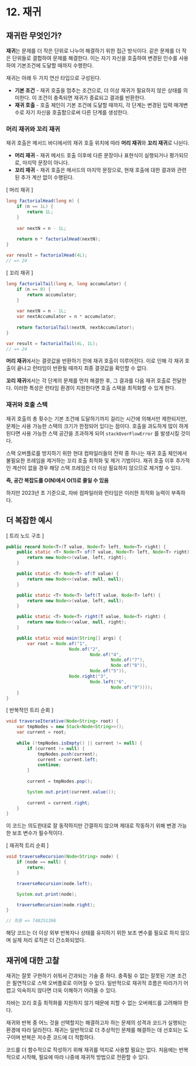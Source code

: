 # 12. 재귀

## 재귀란 무엇인가?
**재귀**는 문제를 더 작은 단위로 나누어 해결하기 위한 접근 방식이다. 같은 문제를 더 작은 단위들로 결합하여 문제를 해결한다.
이는 자기 자신을 호출하여 변경된 인수를 사용하여 기본조건에 도달할 때까지 수행한다.

재귀는 아래 두 가지 연산 타입으로 구성된다.

- **기본 조건** - 재귀 호출을 멈추는 조건으로, 더 이상 재귀가 필요하지 않은 상태를 의미한다. 이 조건이 충족되면 재귀가 종료되고 결과를 반환한다.
- **재귀 호출** - 호출 체인이 기본 조건에 도달할 때까지, 각 단계는 변경된 입력 매개변수로 자기 자신을 호출함으로써 다른 단계를 생성한다.

### 머리 재귀와 꼬리 재귀

재귀 호출은 메서드 바디에서의 재귀 호출 위치에 따라 **머리 재귀**와 **꼬리 재귀**로 나뉜다.

- **머리 재귀** - 재귀 메서드 호출 이후에 다른 문장이나 표현식이 실행되거나 평가되므로, 마지막 문장이 아니다.
- **꼬리 재귀** - 재귀 호출은 메서드의 마지막 문장으로, 현재 호출에 대한 결과와 관련된 추가 계산 없이 수행된다.

[ 머리 재귀 ]
```java
long factorialHead(long n) {
    if (n == 1L) {
        return 1L;
    }
	
	var nextN = n - 1L;
	
    return n * factorialHead(nextN);
}

var result = factorialHead(4L); 
// => 24
```

[ 꼬리 재귀 ]
```java
long factorialTail(long n, long accumulator) {
    if (n == 0) {
        return accumulator;
    }
	
	var nextN = n - 1L;
	var nextAccumulator = n * accumulator;
	
    return factorialTail(nextN, nextAccumulator);
}

var result = factorialTail(4L, 1L);
// => 24
```

**머리 재귀**에서는 결괏값을 반환하기 전에 재귀 호출이 이루어진다. 
이로 인해 각 재귀 호출이 끝나고 런타임이 반환될 때까지 최종 결괏값을 확인할 수 없다.

**꼬리 재귀**에서는 각 단계의 문제를 먼저 해결한 후, 그 결과를 다음 재귀 호출로 전달한다. 
이러한 특성은 런타임 환경이 지원한다면 호출 스택을 최적화할 수 있게 한다.

### 재귀와 호출 스택
재귀 호출의 총 횟수는 기본 조건에 도달하기까지 걸리는 시간에 의해서만 제한되지만, 문제는 사용 가능한 스택의 크기가 한정되어 있다는 점이다.
호출을 과도하게 많이 하게 된다면 사용 가능한 스택 공간을 초과하게 되어 `stackOverFlowError` 를 발생시킬 것이다.

스택 오버플로를 방지하기 위한 현대 컴파일러들의 전략 중 하나는 재귀 호출 체인에서 불필요한 프레임을 제거하는 꼬리 호출 최적화 및 제거 기법이다.
재귀 호출 이후 추가적인 계산이 없을 경우 해당 스택 프레임은 더 이상 필요하지 않으므로 제거할 수 있다.

**즉, 공간 복잡도를 O(N)에서 O(1)로 줄일 수 있음**

하지만 2023년 초 기준으로, 자바 컴파일러와 런타임은 이러한 최적화 능력이 부족하다.

## 더 복잡한 예시

[ 트리 노드 구조 ]
```java
public record Node<T>(T value, Node<T> left, Node<T> right) {
    public static <T> Node<T> of(T value, Node<T> left, Node<T> right) {
        return new Node<>(value, left, right);
    }

    public static <T> Node<T> of(T value) {
        return new Node<>(value, null, null);
    }

    public static <T> Node<T> left(T value, Node<T> left) {
        return new Node<>(value, left, null);
    }

    public static <T> Node<T> right(T value, Node<T> right) {
        return new Node<>(value, null, right);
    }

    public static void main(String[] args) {
        var root = Node.of("1",
                        Node.of("2",
                                Node.of("4",
                                        Node.of("7"),
                                        Node.of("8")),
                                Node.of("5")),
                        Node.right("3",
                                Node.left("6",
                                        Node.of("9"))));
    }
}
```

[ 반복적인 트리 순회 ]
```java
void traverseIterative(Node<String> root) {
    var tmpNodes = new Stack<Node<String>>();
    var current = root;
    
    while (!tmpNodes.isEmpty() || current != null) {
        if (current != null) {
            tmpNodes.push(current);
            current = current.left;
            continue;
        }
        
        current = tmpNodes.pop();

        System.out.print(current.value());
        
        current = current.right;
    }
}
```
이 코드는 의도한대로 잘 동작하지만 간결하지 않으며 제대로 작동하기 위해 변경 가능한 보조 변수가 필수적이다.

[ 재귀적 트리 순회 ]
```java
void traverseRecursion(Node<String> node) {
    if (node == null) {
        return;
    }

    traverseRecursion(node.left);

    System.out.print(node);

    traverseRecursion(node.right);
}

// 최종 => 748251396
```
해당 코드는 더 이상 외부 반복자나 상태를 유지하기 위한 보조 변수를 필요로 하지 않으며 실제 처리 로직은 더 간소화되었다.

## 재귀에 대한 고찰
재귀는 잘못 구현하기 쉬워서 간과되는 기술 중 하다. 충족될 수 없는 잘못된 기본 조건은 필연적으로 스택 오버플로로 이어질 수 있다.
일반적으로 재귀적 흐름은 따라가기 어렵고 익숙하지 않다면 더욱 이해하기 어려울 수 있다.

자바는 꼬리 호출 최적화를 지원하지 않기 때문에 피할 수 없는 오버헤드를 고려해야 한다.

재귀와 반복 중 어느 것을 선택할지는 해결하고자 하는 문제의 성격과 코드가 실행되는 환경에 따라 달라진다.
재귀는 일반적으로 더 추상적인 문제를 해결하는 데 선호되는 도구이며 반복은 저수준 코드에 더 적합하다.

코드를 더 함수적으로 작성하기 위해 재귀를 억지로 사용할 필요는 없다. 처음에는 반복적으로 시작해, 필요에 따라 나중에 재귀적 방법으로 전환할 수 있다.
